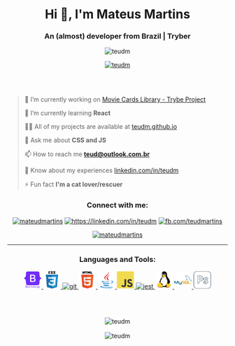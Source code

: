 <h1 align="center">Hi 👋, I'm Mateus Martins</h1>
<h3 align="center">An (almost) developer from Brazil | Tryber</h3>

<p align="center"> <img src="https://komarev.com/ghpvc/?username=teudm&label=Profile%20views&color=cfcfcf&style=flat-square" alt="teudm" /> </p>

<p align="center"> <a href="https://github.com/ryo-ma/github-profile-trophy"><img src="https://github-profile-trophy.vercel.app/?username=teudm" alt="teudm" /></a> </p>

<br><br>

> 🔭 I’m currently working on [Movie Cards Library - Trybe Project](https://github.com/tryber/sd-010-a-project-movie-cards-library)
>
> 🌱 I’m currently learning **React**
>
> 👨‍💻 All of my projects are available at [teudm.github.io](teudm.github.io)
>
> 💬 Ask me about **CSS and JS**
>
> 📫 How to reach me **teud@outlook.com.br**
>
> 📄 Know about my experiences [linkedin.com/in/teudm](linkedin.com/in/teudm)
>
> ⚡ Fun fact **I'm a cat lover/rescuer**

<h3 align="center">Connect with me:</h3>
<p align="center">
<a href="https://twitter.com/mateudmartins" target="blank"><img align="center" src="https://cdn.jsdelivr.net/npm/simple-icons@3.0.1/icons/twitter.svg" alt="mateudmartins" height="30" width="40" /></a>
<a href="https://linkedin.com/in/https://linkedin.com/in/teudm" target="blank"><img align="center" src="https://cdn.jsdelivr.net/npm/simple-icons@3.0.1/icons/linkedin.svg" alt="https://linkedin.com/in/teudm" height="30" width="40" /></a>
<a href="https://fb.com/fb.com/teudmartins" target="blank"><img align="center" src="https://cdn.jsdelivr.net/npm/simple-icons@3.0.1/icons/facebook.svg" alt="fb.com/teudmartins" height="30" width="40" /></a>
</p>

<p align="center"> <a href="https://twitter.com/mateudmartins" target="blank"><img src="https://img.shields.io/twitter/follow/mateudmartins?logo=twitter&style=for-the-badge" alt="mateudmartins" /></a> </p>

---------

<h3 align="center">Languages and Tools:</h3>
<p align="center"> <a href="https://getbootstrap.com" target="_blank"> <img src="https://raw.githubusercontent.com/devicons/devicon/master/icons/bootstrap/bootstrap-plain-wordmark.svg" alt="bootstrap" width="40" height="40"/> </a> <a href="https://www.w3schools.com/css/" target="_blank"> <img src="https://raw.githubusercontent.com/devicons/devicon/master/icons/css3/css3-original-wordmark.svg" alt="css3" width="40" height="40"/> </a> <a href="https://git-scm.com/" target="_blank"> <img src="https://www.vectorlogo.zone/logos/git-scm/git-scm-icon.svg" alt="git" width="40" height="40"/> </a> <a href="https://www.w3.org/html/" target="_blank"> <img src="https://raw.githubusercontent.com/devicons/devicon/master/icons/html5/html5-original-wordmark.svg" alt="html5" width="40" height="40"/> </a> <a href="https://www.java.com" target="_blank"> <img src="https://raw.githubusercontent.com/devicons/devicon/master/icons/java/java-original.svg" alt="java" width="40" height="40"/> </a> <a href="https://developer.mozilla.org/en-US/docs/Web/JavaScript" target="_blank"> <img src="https://raw.githubusercontent.com/devicons/devicon/master/icons/javascript/javascript-original.svg" alt="javascript" width="40" height="40"/> </a> <a href="https://jestjs.io" target="_blank"> <img src="https://www.vectorlogo.zone/logos/jestjsio/jestjsio-icon.svg" alt="jest" width="40" height="40"/> </a> <a href="https://www.linux.org/" target="_blank"> <img src="https://raw.githubusercontent.com/devicons/devicon/master/icons/linux/linux-original.svg" alt="linux" width="40" height="40"/> </a> <a href="https://www.mysql.com/" target="_blank"> <img src="https://raw.githubusercontent.com/devicons/devicon/master/icons/mysql/mysql-original-wordmark.svg" alt="mysql" width="40" height="40"/> </a> <a href="https://www.photoshop.com/en" target="_blank"> <img src="https://raw.githubusercontent.com/devicons/devicon/master/icons/photoshop/photoshop-line.svg" alt="photoshop" width="40" height="40"/> </a> </p>

<br><br>

<p align="center"><img align="center" src="https://github-readme-stats.vercel.app/api?username=teudm&show_icons=true&theme=dracula&locale=en" alt="teudm" /></p>

<p align="center"><img align="center" src="https://github-readme-streak-stats.herokuapp.com/?user=teudm&theme=dracula" alt="teudm" /></p>
